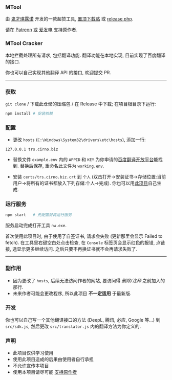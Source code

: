 ### MTool

由 [鬼才琪露诺](https://afdian.net/@AdventCirno) 开发的一款超赞工具, [置顶下载贴](https://afdian.net/p/d42dd1e234aa11eba42452540025c377) 或 [release.php](https://trs.cirno.biz/release.php?lang=chs).

请在 [Patreon](https://www.patreon.com/user?u=6139561) 或 [爱发电](https://afdian.net/@AdventCirno) 支持原作者.

### MTool Cracker

本地拦截处理所有请求, 包括翻译功能. 翻译功能在本地实现, 目前实现了百度翻译的接口.

你也可以自己实现其他翻译 API 的接口, 欢迎提交 PR.

---

### 获取

`git clone` / 下载此仓储的压缩包 / 在 Release 中下载; 在项目根目录下运行:

```bash
npm install # 安装依赖
```

### 配置

- 更改 `hosts` (`C:\Windows\System32\drivers\etc\hosts`), 添加一行:

```
127.0.0.1 trs.cirno.biz
```

- 替换文件 `example.env` 内的 `APPID` 和 `KEY` 为你申请的[百度翻译开放平台](https://fanyi-api.baidu.com/manage/developer)能找到. 替换后保存, 重命名此文件为 `working.env`.

- 安装 `certs/trs.cirno.biz.crt` 到 `个人` (双击打开->安装证书->存储位置:当前用户->将所有的证书都放入下列存储:个人->完成). 你也可以用[此项目](https://github.com/kingkool68/generate-ssl-certs-for-local-development)自己生成.

### 运行服务

```bash
npm start   # 先配置好再运行服务
```

服务启动完成打开工具 `nw.exe`.

首次使用此项目时, 由于使用了自签证书, 请求会失败 (更新那里会显示 Failed to fetch). 在工具里右键空白处点击检查, 在 `Console` 标签页会显示红色的报错, 点链接, 选显示更多继续访问. 之后只要不再换证书就不会再请求失败了.

---

### 副作用

- 因为更改了 `hosts`, 后续无法访问作者的网站, 要访问得 _删除/注释_ 之前加入的那行.
- 未来作者可能会更改程序, 所以此项目 **不一定适用** 于最新版.

### 开发

你也可以自己写一个其他翻译接口的方法 (DeepL, 腾讯, 必应, Google 等...) 到 `src/sdk.js`, 然后更改 `src/translator.js` 内的翻译方法为你定义的.

### 声明

- 此项目仅供学习使用
- 使用此项目造成的后果由使用者自行承担
- 不允许宣传本项目
- 使用本项目请尽可能 [支持原作者](https://afdian.net/@AdventCirno)
